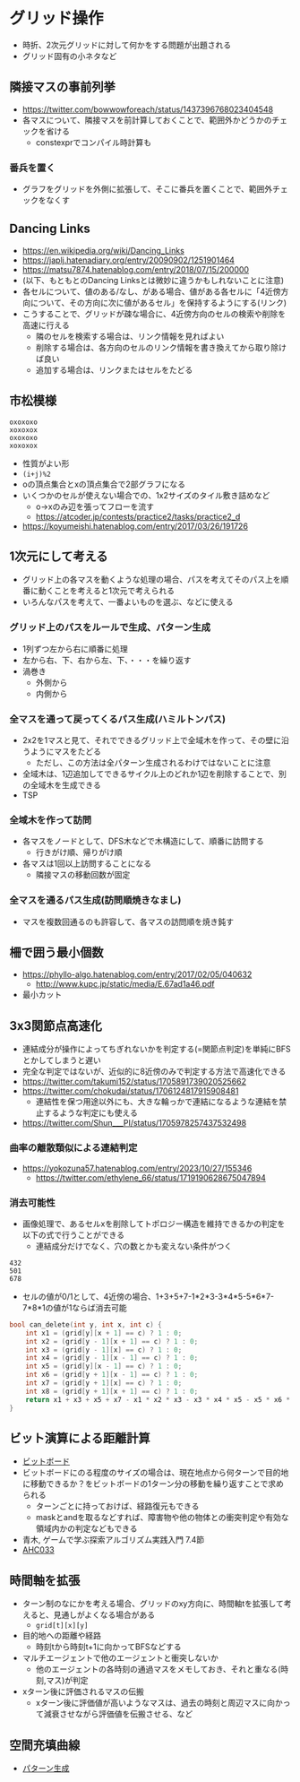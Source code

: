 # グリッド操作

- 時折、2次元グリッドに対して何かをする問題が出題される
- グリッド固有の小ネタなど

## 隣接マスの事前列挙

- https://twitter.com/bowwowforeach/status/1437396768023404548
- 各マスについて、隣接マスを前計算しておくことで、範囲外かどうかのチェックを省ける
  - constexprでコンパイル時計算も

### 番兵を置く

- グラフをグリッドを外側に拡張して、そこに番兵を置くことで、範囲外チェックをなくす

## Dancing Links

- https://en.wikipedia.org/wiki/Dancing_Links
- https://japlj.hatenadiary.org/entry/20090902/1251901464
- https://matsu7874.hatenablog.com/entry/2018/07/15/200000
- (以下、もともとのDancing Linksとは微妙に違うかもしれないことに注意)
- 各セルについて、値のある/なし、がある場合、値がある各セルに「4近傍方向について、その方向に次に値があるセル」を保持するようにする(リンク)
- こうすることで、グリッドが疎な場合に、4近傍方向のセルの検索や削除を高速に行える
  - 隣のセルを検索する場合は、リンク情報を見ればよい
  - 削除する場合は、各方向のセルのリンク情報を書き換えてから取り除けば良い
  - 追加する場合は、リンクまたはセルをたどる


## 市松模様

```
oxoxoxo
xoxoxox
oxoxoxo
xoxoxox
```

- 性質がよい形
- `(i+j)%2`
- oの頂点集合とxの頂点集合で2部グラフになる
- いくつかのセルが使えない場合での、1x2サイズのタイル敷き詰めなど
  - o->xのみ辺を張ってフローを流す
  - https://atcoder.jp/contests/practice2/tasks/practice2_d
- https://koyumeishi.hatenablog.com/entry/2017/03/26/191726

## 1次元にして考える

- グリッド上の各マスを動くような処理の場合、パスを考えてそのパス上を順番に動くことを考えると1次元で考えられる
- いろんなパスを考えて、一番よいものを選ぶ、などに使える

### グリッド上のパスをルールで生成、パターン生成

- 1列ずつ左から右に順番に処理
- 左から右、下、右から左、下、・・・を繰り返す
- 渦巻き
  - 外側から
  - 内側から

### 全マスを通って戻ってくるパス生成(ハミルトンパス)

- 2x2を1マスと見て、それでできるグリッド上で全域木を作って、その壁に沿うようにマスをたどる
  - ただし、この方法は全パターン生成されるわけではないことに注意
- 全域木は、1辺追加してできるサイクル上のどれか1辺を削除することで、別の全域木を生成できる
- TSP

### 全域木を作って訪問

- 各マスをノードとして、DFS木などで木構造にして、順番に訪問する
  - 行きがけ順、帰りがけ順
- 各マスは1回以上訪問することになる
  - 隣接マスの移動回数が固定

### 全マスを通るパス生成(訪問順焼きなまし)

- マスを複数回通るのも許容して、各マスの訪問順を焼き鈍す

## 柵で囲う最小個数

- https://phyllo-algo.hatenablog.com/entry/2017/02/05/040632
  - http://www.kupc.jp/static/media/E.67ad1a46.pdf
- 最小カット

## 3x3関節点高速化

- 連結成分が操作によってちぎれないかを判定する(=関節点判定)を単純にBFSとかしてしまうと遅い
- 完全な判定ではないが、近似的に8近傍のみで判定する方法で高速化できる
- https://twitter.com/takumi152/status/1705891739020525662
- https://twitter.com/chokudai/status/1706124817915908481
  - 連結性を保つ用途以外にも、大きな輪っかで連結になるような連結を禁止するような判定にも使える
- https://twitter.com/Shun___PI/status/1705978257437532498

### 曲率の離散類似による連結判定

- https://yokozuna57.hatenablog.com/entry/2023/10/27/155346
  - https://twitter.com/ethylene_66/status/1719190628675047894

### 消去可能性

- 画像処理で、あるセルxを削除してトポロジー構造を維持できるかの判定を以下の式で行うことができる
  - 連結成分だけでなく、穴の数とかも変えない条件がつく

```
432
501
678
```

- セルの値が0/1として、4近傍の場合、1+3+5+7-1\*2\*3-3\*4\*5-5\*6\*7-7\*8\*1の値が1ならば消去可能

```cpp
bool can_delete(int y, int x, int c) {
    int x1 = (grid[y][x + 1] == c) ? 1 : 0;
    int x2 = (grid[y - 1][x + 1] == c) ? 1 : 0;
    int x3 = (grid[y - 1][x] == c) ? 1 : 0;
    int x4 = (grid[y - 1][x - 1] == c) ? 1 : 0;
    int x5 = (grid[y][x - 1] == c) ? 1 : 0;
    int x6 = (grid[y + 1][x - 1] == c) ? 1 : 0;
    int x7 = (grid[y + 1][x] == c) ? 1 : 0;
    int x8 = (grid[y + 1][x + 1] == c) ? 1 : 0;
    return x1 + x3 + x5 + x7 - x1 * x2 * x3 - x3 * x4 * x5 - x5 * x6 * x7 - x7 * x8 * x1 == 1;
}
```

## ビット演算による距離計算

- [ビットボード](./bitboard.md)
- ビットボードにのる程度のサイズの場合は、現在地点から何ターンで目的地に移動できるか？をビットボードの1ターン分の移動を繰り返すことで求められる
  - ターンごとに持っておけば、経路復元もできる
  - maskとandを取るなどすれば、障害物や他の物体との衝突判定や有効な領域内かの判定などもできる
- 青木, ゲームで学ぶ探索アルゴリズム実践入門 7.4節
- [AHC033](../ContestMemo/ahc033.md)


## 時間軸を拡張

- ターン制のなにかを考える場合、グリッドのxy方向に、時間軸tを拡張して考えると、見通しがよくなる場合がある
  - `grid[t][x][y]`
- 目的地への距離や経路
  - 時刻tから時刻t+1に向かってBFSなどする
- マルチエージェントで他のエージェントと衝突しないか
  - 他のエージェントの各時刻の通過マスをメモしておき、それと重なる\(時刻,マス\)が判定
- xターン後に評価されるマスの伝搬
  - xターン後に評価値が高いようなマスは、過去の時刻と周辺マスに向かって減衰させながら評価値を伝搬させる、など


## 空間充填曲線

- [パターン生成](./patterns.md)
